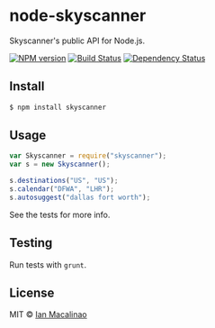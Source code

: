 # node-skyscanner

Skyscanner's public API for Node.js.

[![NPM version][npm-image]][npm-url] [![Build Status][travis-image]][travis-url] [![Dependency Status][daviddm-url]][daviddm-image]

## Install

```sh
$ npm install skyscanner
```

## Usage

```js
var Skyscanner = require("skyscanner");
var s = new Skyscanner();

s.destinations("US", "US");
s.calendar("DFWA", "LHR");
s.autosuggest("dallas fort worth");
```

See the tests for more info.

## Testing

Run tests with `grunt`.

## License

MIT © [Ian Macalinao](http://ian.pw)

[npm-url]: https://npmjs.org/package/skyscanner
[npm-image]: https://badge.fury.io/js/skyscanner.svg
[travis-url]: https://travis-ci.org/simplyianm/node-skyscanner
[travis-image]: https://travis-ci.org/simplyianm/node-skyscanner.svg?branch=master
[daviddm-url]: https://david-dm.org/simplyianm/node-skyscanner.svg?theme=shields.io
[daviddm-image]: https://david-dm.org/simplyianm/node-skyscanner
